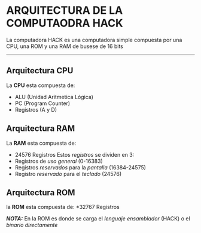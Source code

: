  # ARQUITECTURA DE LA COMPUTAODRA HACK
La computadora HACK es una computadora simple compuesta por una CPU, una ROM y una RAM de busese de 16 bits

-------------------------------------------------------
## Arquitectura CPU
La **CPU** esta compuesta de:
* ALU (Unidad Aritmetica Lógica)
* PC (Program Counter)
* Registros (A y D)

## Arquitectura RAM
La **RAM** esta compuesta de:
* 24576 Registros
Estos *registros* se dividen en 3:
* Registros de *uso general* (0-16383)
* Registros *reservados* para la *pantalla* (16384-24575)
* Registro *reservado* para el *teclado* (24576)

## Arquitectura ROM
la **ROM** esta compuesta de:
*32767 Registros

***NOTA:*** En la ROM es donde se carga el *lenguaje ensamblador* (HACK) o el *binario directamente*
